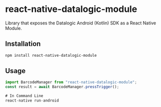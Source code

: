 # react-native-datalogic-module

Library that exposes the Datalogic Android (Kotlin) SDK as a React Native Module.

## Installation

```sh
npm install react-native-datalogic-module
```

## Usage

```js
import BarcodeManager from "react-native-datalogic-module";
const result = await BarcodeManager.pressTrigger();

# In Command Line
react-native run-android


```